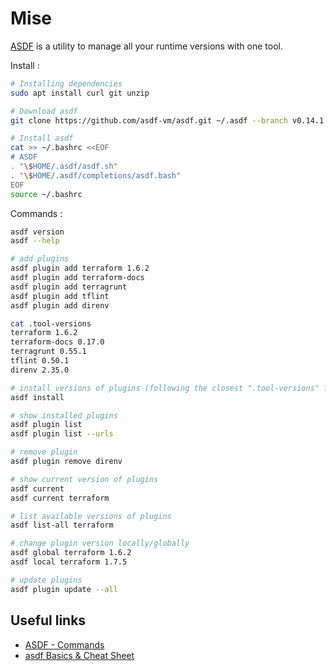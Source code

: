 # Mise

[ASDF](https://asdf-vm.com/) is a utility to manage all your runtime versions with one tool.

Install :
```bash
# Installing dependencies
sudo apt install curl git unzip

# Download asdf
git clone https://github.com/asdf-vm/asdf.git ~/.asdf --branch v0.14.1

# Install asdf
cat >> ~/.bashrc <<EOF
# ASDF
. "\$HOME/.asdf/asdf.sh"
. "\$HOME/.asdf/completions/asdf.bash"
EOF
source ~/.bashrc
```

Commands : 
```bash
asdf version
asdf --help

# add plugins
asdf plugin add terraform 1.6.2
asdf plugin add terraform-docs
asdf plugin add terragrunt
asdf plugin add tflint
asdf plugin add direnv

cat .tool-versions       
terraform 1.6.2
terraform-docs 0.17.0
terragrunt 0.55.1
tflint 0.50.1
direnv 2.35.0

# install versions of plugins (following the closest ".tool-versions" file)
asdf install

# show installed plugins
asdf plugin list
asdf plugin list --urls

# remove plugin
asdf plugin remove direnv

# show current version of plugins
asdf current
asdf current terraform

# list available versions of plugins
asdf list-all terraform

# change plugin version locally/globally
asdf global terraform 1.6.2
asdf local terraform 1.7.5

# update plugins
asdf plugin update --all
```

## Useful links
* [ASDF - Commands](https://asdf-vm.com/manage/commands.html)
* [asdf Basics & Cheat Sheet](https://dev.to/tanminator/asdf-basics-cheat-sheet-hn8)

